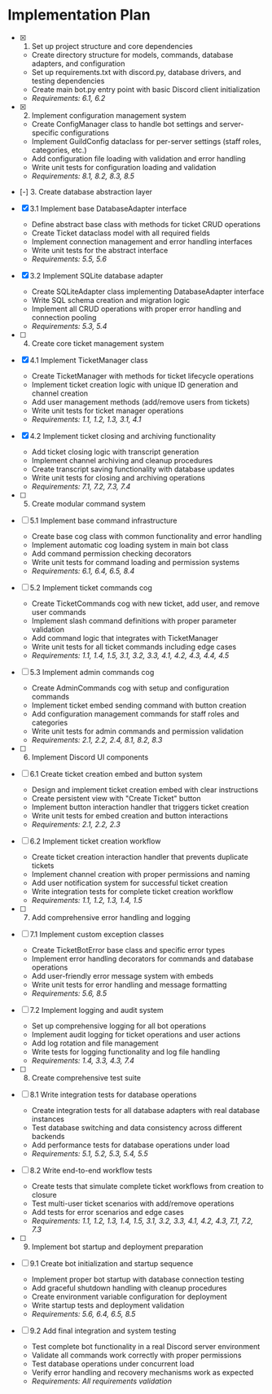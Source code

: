 # Implementation Plan

- [x] 1. Set up project structure and core dependencies







  - Create directory structure for models, commands, database adapters, and configuration
  - Set up requirements.txt with discord.py, database drivers, and testing dependencies
  - Create main bot.py entry point with basic Discord client initialization
  - _Requirements: 6.1, 6.2_

- [x] 2. Implement configuration management system










  - Create ConfigManager class to handle bot settings and server-specific configurations
  - Implement GuildConfig dataclass for per-server settings (staff roles, categories, etc.)
  - Add configuration file loading with validation and error handling
  - Write unit tests for configuration loading and validation
  - _Requirements: 8.1, 8.2, 8.3, 8.5_

- [-] 3. Create database abstraction layer


- [x] 3.1 Implement base DatabaseAdapter interface



  - Define abstract base class with methods for ticket CRUD operations
  - Create Ticket dataclass model with all required fields
  - Implement connection management and error handling interfaces
  - Write unit tests for the abstract interface
  - _Requirements: 5.5, 5.6_

- [x] 3.2 Implement SQLite database adapter




























  - Create SQLiteAdapter class implementing DatabaseAdapter interface
  - Write SQL schema creation and migration logic
  - Implement all CRUD operations with proper error handling and connection pooling
  - _Requirements: 5.3, 5.4_

- [ ] 4. Create core ticket management system
- [x] 4.1 Implement TicketManager class





  - Create TicketManager with methods for ticket lifecycle operations
  - Implement ticket creation logic with unique ID generation and channel creation
  - Add user management methods (add/remove users from tickets)
  - Write unit tests for ticket manager operations
  - _Requirements: 1.1, 1.2, 1.3, 3.1, 4.1_

- [x] 4.2 Implement ticket closing and archiving functionality







  - Add ticket closing logic with transcript generation
  - Implement channel archiving and cleanup procedures
  - Create transcript saving functionality with database updates
  - Write unit tests for closing and archiving operations
  - _Requirements: 7.1, 7.2, 7.3, 7.4_

- [ ] 5. Create modular command system
- [ ] 5.1 Implement base command infrastructure
  - Create base cog class with common functionality and error handling
  - Implement automatic cog loading system in main bot class
  - Add command permission checking decorators
  - Write unit tests for command loading and permission systems
  - _Requirements: 6.1, 6.4, 6.5, 8.4_

- [ ] 5.2 Implement ticket commands cog
  - Create TicketCommands cog with new ticket, add user, and remove user commands
  - Implement slash command definitions with proper parameter validation
  - Add command logic that integrates with TicketManager
  - Write unit tests for all ticket commands including edge cases
  - _Requirements: 1.1, 1.4, 1.5, 3.1, 3.2, 3.3, 4.1, 4.2, 4.3, 4.4, 4.5_

- [ ] 5.3 Implement admin commands cog
  - Create AdminCommands cog with setup and configuration commands
  - Implement ticket embed sending command with button creation
  - Add configuration management commands for staff roles and categories
  - Write unit tests for admin commands and permission validation
  - _Requirements: 2.1, 2.2, 2.4, 8.1, 8.2, 8.3_

- [ ] 6. Implement Discord UI components
- [ ] 6.1 Create ticket creation embed and button system
  - Design and implement ticket creation embed with clear instructions
  - Create persistent view with "Create Ticket" button
  - Implement button interaction handler that triggers ticket creation
  - Write unit tests for embed creation and button interactions
  - _Requirements: 2.1, 2.2, 2.3_

- [ ] 6.2 Implement ticket creation workflow
  - Create ticket creation interaction handler that prevents duplicate tickets
  - Implement channel creation with proper permissions and naming
  - Add user notification system for successful ticket creation
  - Write integration tests for complete ticket creation workflow
  - _Requirements: 1.1, 1.2, 1.3, 1.4, 1.5_

- [ ] 7. Add comprehensive error handling and logging
- [ ] 7.1 Implement custom exception classes
  - Create TicketBotError base class and specific error types
  - Implement error handling decorators for commands and database operations
  - Add user-friendly error message system with embeds
  - Write unit tests for error handling and message formatting
  - _Requirements: 5.6, 8.5_

- [ ] 7.2 Implement logging and audit system
  - Set up comprehensive logging for all bot operations
  - Implement audit logging for ticket operations and user actions
  - Add log rotation and file management
  - Write tests for logging functionality and log file handling
  - _Requirements: 1.4, 3.3, 4.3, 7.4_

- [ ] 8. Create comprehensive test suite
- [ ] 8.1 Write integration tests for database operations
  - Create integration tests for all database adapters with real database instances
  - Test database switching and data consistency across different backends
  - Add performance tests for database operations under load
  - _Requirements: 5.1, 5.2, 5.3, 5.4, 5.5_

- [ ] 8.2 Write end-to-end workflow tests
  - Create tests that simulate complete ticket workflows from creation to closure
  - Test multi-user ticket scenarios with add/remove operations
  - Add tests for error scenarios and edge cases
  - _Requirements: 1.1, 1.2, 1.3, 1.4, 1.5, 3.1, 3.2, 3.3, 4.1, 4.2, 4.3, 7.1, 7.2, 7.3_

- [ ] 9. Implement bot startup and deployment preparation
- [ ] 9.1 Create bot initialization and startup sequence
  - Implement proper bot startup with database connection testing
  - Add graceful shutdown handling with cleanup procedures
  - Create environment variable configuration for deployment
  - Write startup tests and deployment validation
  - _Requirements: 5.6, 6.4, 6.5, 8.5_

- [ ] 9.2 Add final integration and system testing
  - Test complete bot functionality in a real Discord server environment
  - Validate all commands work correctly with proper permissions
  - Test database operations under concurrent load
  - Verify error handling and recovery mechanisms work as expected
  - _Requirements: All requirements validation_